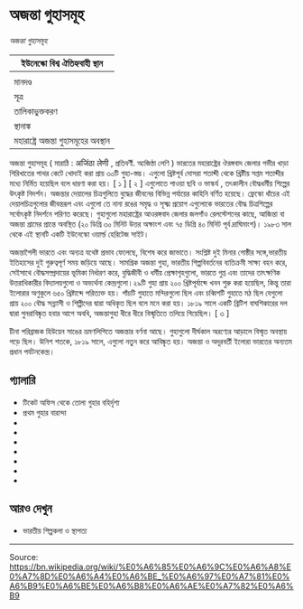 # অজন্তা গুহাসমূহ

*অজন্তা গুহাসমূহ*

| ইউনেস্কো বিশ্ব ঐতিহ্যবাহী স্থান |
| --- |
|  |
| মানদণ্ড |
| সূত্র |
| তালিকাভুক্তকরণ |
| স্থানাঙ্ক |
| মহারাষ্ট্রে অজন্তা গুহাসমূহের অবস্থান |

অজন্তা গুহাসমূহ ( মারাঠি : अजिंठा लेणी , প্রতিবর্ণী. অ্যজিণ্ঠা লেণি ) ভারতের মহারাষ্ট্রের ঔরঙ্গবাদ জেলার গভীর খাড়া গিরিখাতের পাথর কেটে খোদাই করা প্রায় ৩০টি গুহা-স্তম্ভ। এগুলো খ্রিষ্টপূর্ব দোসরা শতাব্দী থেকে খ্রিষ্টীয় সপ্তম শতাব্দীর মধ্যে নির্মিত হয়েছিল বলে ধারণা করা হয়। [ ১ ] [ ২ ] এগুলোতে পাওয়া ছবি ও ভাস্কর্য , তৎকালীন বৌদ্ধধর্মীয় শিল্পের উৎকৃষ্ট নিদর্শন। অজন্তার দেয়ালের চিত্রগুলিতে বুদ্ধের জীবনের বিভিন্ন পর্যায়ের কাহিনি বর্ণিত হয়েছে। ফ্রেস্কো ধাঁচের এই দেয়ালচিত্রগুলোর জীবন্তরূপ এবং এগুলো তে নানা রঙের সমৃদ্ধ ও সূক্ষ্ম প্রয়োগ এগুলোকে ভারতের বৌদ্ধ চিত্রশিল্পের সর্বোৎকৃষ্ট নিদর্শনে পরিণত করেছে। গুহাগুলো মহারাষ্ট্রের আওরঙ্গবাদ জেলার জলগাঁও রেলস্টেশনের কাছে, আজিন্তা বা অজন্তা গ্রামের প্রান্তে অবস্থিত (২০ ডিগ্রি ৩০ মিনিট উত্তর অক্ষাংশ এবং ৭৫ ডিগ্রি ৪০ মিনিট পূর্ব দ্রাঘিমাংশ)। ১৯৮৩ সাল থেকে এই স্থানটি একটি ইউনেস্কো ওয়ার্ল্ড হেরিটেজ সাইট।

অজন্তাশৈলী ভারতে এবং অন্যত্র যথেষ্ট প্রভাব ফেলেছে, বিশেষ করে জাভাতে। সংশ্লিষ্ট দুই মিনার গোষ্ঠীর সঙ্গে,ভারতীয় ইতিহাসের দুই গুরুত্বপূর্ণ সময় জড়িয়ে আছে। সামগ্রিক অজন্তা গুহা, ভারতীয় শিল্পবিবর্তনের ব্যতিক্রমী সাক্ষ্য বহন করে, সেইসাথে বৌদ্ধসম্প্রদায়ের ভূমিকা নির্ধারণ করে, বুদ্ধিজীবী ও ধর্মীয় প্রেক্ষাগৃহগুলো, ভারতে গুপ্ত এবং তাদের তাৎক্ষণিক উত্তরাধিকারীর বিদ্যালয়গুলো ও অভ্যর্থনা কেন্দ্রগুলো।২৯টি গুহা প্রায় ২০০ খ্রিষ্টপূর্বাব্দে খনন শুরু করা হয়েছিল, কিন্তু তারা ইলোরার অণুকূলে ৬৫০ খ্রিষ্টাব্দে পরিত্যক্ত হয়। পাঁচটি গুহাতে মন্দিরগুলো ছিল এবং চব্বিশটি গুহাতে মঠ ছিল যেগুলো প্রায় ২০০ বৌদ্ধ সন্ন্যাসী ও শিল্পীদের দ্বারা অধিকৃত ছিল বলে মনে করা হয়। ১৮১৯ সালে একটি ব্রিটিশ বাঘশিকারের দল দ্বারা পুনরাবিষ্কৃত হবার আগে অবধি, অজন্তাগুহা ধীরে ধীরে বিস্মৃতিতে তলিয়ে গিয়েছিল। [ ৩ ]

চীনা পরিব্রাজক হিউয়েন সাঙের ভ্রমণলিপিতে অজন্তার বর্ণনা আছে। গুহাগুলো দীর্ঘকাল অরণ্যের আড়ালে বিস্মৃত অবস্থায় পড়ে ছিল। উনিশ শতকে, ১৮১৯ সালে, এগুলো নতুন করে আবিষ্কৃত হয়। অজন্তা ও অদূরবর্তী ইলোরা ভারতের অন্যতম প্রধান পর্যটনকেন্দ্র।

## গ্যালারি

- টিকেট অফিস থেকে তোলা গুহার বহির্দৃশ্য
- প্রথম গুহার বারান্দা
- 
- 
- 
- 
- 
- 
-

## আরও দেখুন

- ভারতীয় শিল্পকলা ও স্থাপত্য

---
Source: https://bn.wikipedia.org/wiki/%E0%A6%85%E0%A6%9C%E0%A6%A8%E0%A7%8D%E0%A6%A4%E0%A6%BE_%E0%A6%97%E0%A7%81%E0%A6%B9%E0%A6%BE%E0%A6%B8%E0%A6%AE%E0%A7%82%E0%A6%B9
